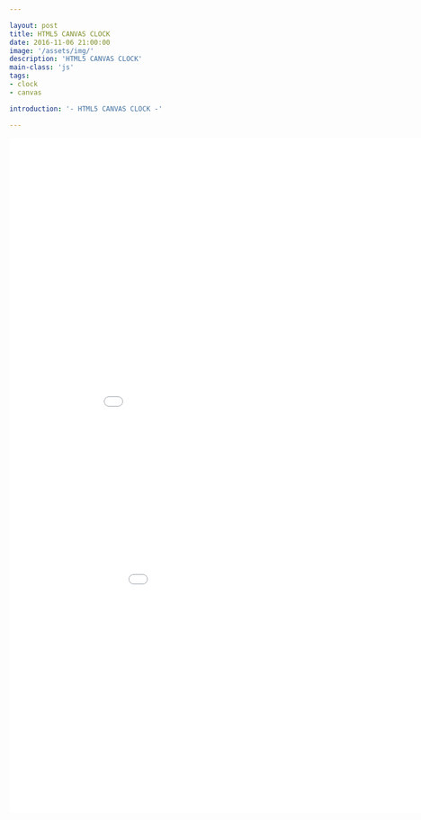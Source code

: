 ```yaml
---

layout: post
title: HTML5 CANVAS CLOCK
date: 2016-11-06 21:00:00
image: '/assets/img/'
description: 'HTML5 CANVAS CLOCK'
main-class: 'js'
tags: 
- clock
- canvas

introduction: '- HTML5 CANVAS CLOCK -'

---
```



<iframe width="1024" height="500" src="/project/html/canvas/clock/index.html" frameborder="0" allowfullscreen></iframe>
<iframe width="1024" height="700" src="/project/html/canvas/clockAnimation/index.html" frameborder="0" allowfullscreen></iframe>
